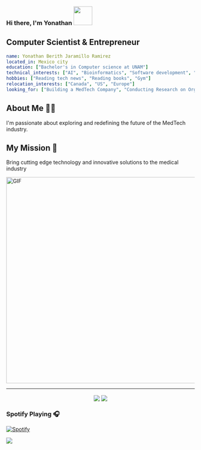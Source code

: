 ### Hi there, I'm Yonathan  <img src="https://media.giphy.com/media/hvRJCLFzcasrR4ia7z/giphy.gif"  height="50px" width="50px">


## Computer Scientist & Entrepreneur

```yaml
name: Yonathan Berith Jaramillo Ramirez
located_in: Mexico city
education: ["Bachelor's in Computer science at UNAM"]
technical_interests: ["AI", "Bioinformatics", "Software development", "Cyber Security", "BCI's",  "Organoid Intelligence", "Data Science". "Quantum Computing", "Neuromorphic Computing", "5D optical data storag", "Neuroscience", "Lab Automation", "Genetic Engineering", "Synthetic Biology"]
hobbies: ["Reading tech news", "Reading books", "Gym"]
relocation_interests: ["Canada", "US", "Europe"]
looking_for: ["Building a MedTech Company", "Conducting Research on Organoid Intelligence and the Potential of Biological Computing"]
```


## About Me 👨‍🔬
I'm passionate about exploring and redefining the future of the MedTech industry.

## My Mission 🚀
Bring cutting edge technology and innovative solutions to the medical industry

<img align="center" alt="GIF" src="https://github.com/abhisheknaiidu/abhisheknaiidu/blob/master/code.gif?raw=true" width="1100" height="550" />

--- 


<p align="center">
  <img src ="https://github-readme-stats.vercel.app/api?username=TheTechSensei&show_icons=true&count_private=true&theme=darcula&hide_border=true&hide=issues,contribs&bg_color=00000000" align="center">
  <img src ="https://github-readme-streak-stats.herokuapp.com?user=TheTechSensei&theme=darcula&hide_border=true&background=FFFFFF00" align="center">
</p>

### Spotify Playing 🎧


[![Spotify](https://spotify-yony6041.vercel.app/api/spotify)](https://open.spotify.com/user/6bdf0b5ff3f34f73bd4f1a9ccdd6d7ea)

<img align="center" src="https://user-images.githubusercontent.com/48784001/130169241-21e51597-9693-47ff-a304-de1812851cd7.gif"></img>


